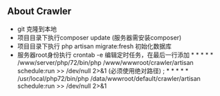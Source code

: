 

## About Crawler


- git 克隆到本地
- 项目目录下执行composer update (服务器需安装composer)
- 项目目录下执行 php artisan migrate:fresh 初始化数据库
- 服务器root身份执行 crontab -e 编辑定时任务，在最后一行添加 * * * * * /www/server/php/72/bin/php /www/wwwroot/crawler/artisan schedule:run >> /dev/null 2>&1 (必须使用绝对路径)
;  * * * * * /usr/local/php72/bin/php /data/wwwroot/default/crawler/artisan schedule:run >> /dev/null 2>&1
